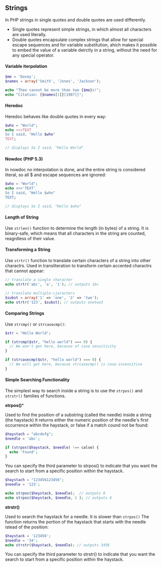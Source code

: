 ## Strings
In PHP strings in single quotes and double quotes are used differently.
- Single quotes represent simple strings, in which almost all characters are used literally.
- Double quotes encapsulate complex strings that allow for special escape sequences and for variable substitution, ahich makes it possible to embed the value of a variable deirctly in a string, without the need for any special operator.

#### Variable iterpolation
```php
$me = 'Davey';
$names = array('Smith', 'Jones', 'Jackson');

echo "Thee cannot be more than two {$me}s!";
echo "Citation: {$names[1]}[1987]}";
```

#### Heredoc
Heredoc behaves like double quotes in every way:
```php
$who = "World";
echo <<<TEXT
So I said, "Hello $who"
TEXT;

// displays So I said, "Hello World"
```

#### Nowdoc (PHP 5.3)
In nowdoc no interpolation is done, and the entire string is considered literal, so all $ and escape sequences are ignored:
```php
$who = "World";
echo <<<'TEXT'
So I said, "Hello $who"
TEXT;

// displays So I said, "Hello $who"
```

#### Length of String
Use ```strlen()``` function to determine the length (in bytes) of a string. It is binary-safe, which means that all characters in the string are counted, reagrdless of their value.

#### Transforming a String
Use ```strtr()``` function to translate certain characters of a string into other charactrs. Used in transliteration to transform certain accented charactrs that cannot appear:
```php
// translate a single character
echo strtr('abc', 'a', '1'); // outputs 1bc

// translate multiple-cjaracters
$subst = array('1' => 'one', '2' => 'two');
echo strtr('123', $subst); // outputs onetwo3
```

#### Comparing Strings
Use ```strcmp()``` or ```strcasecmp()```:
```php
$str = "Hello World";

if (strcmp($str, "hello world") === 0) {
  // We won't get here, because of case sensitivity
}

if (strcasecmp($str, "hello world") === 0) {
  // We will get here, because strcasecmp() is case-insensitive
}
```

#### Simple Searching Functionality
The simplest way to search inside a string is to use the ```strpos()``` and ```strstr()``` families of functions.

**strpos()***

Used to find the position of a substring (called the needle) inside a string (the haystack) It returns either the numeric position of the needle's first occurrence within the haystack, or false if a match cound not be found:
```php
$haystach = "abcdefg";
$needle = 'abc';

if (strpos($haystack, $needle) !== calse) {
  echo 'Found';
}
```
You can specify the third parameter to strpos() to indicate that you want the search to start from a specific position within the haystack.
```php
$haystach = "123456123456";
$needle = '123';

echo strpos($heystack, $needle);  // outputs 0
echo strpos($heystack, $needle, 1 ); // outputs 6
```

**strstr()**

Used to search the haystack for a needle. It is slower than ```strpos()``` The function returns the portion of the haystack that starts with the needle istead of the position:

```php
$haystack = '123456';
$needle = '34';
echo strstr($haystack, $needle); // outputs 3456
```
You can specify the third parameter to strstr() to indicate that you want the search to start from a specific position within the haystack.
